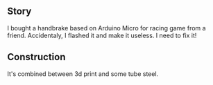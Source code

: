## Story ##
I bought a handbrake based on Arduino Micro for racing game from a friend. Accidentaly, I flashed it and make it useless. I need to fix it!

## Construction ##
It's combined between 3d print and some tube steel.
